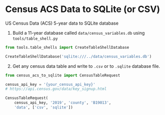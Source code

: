 # Census ACS Data to SQLite (or CSV)

US Census Data (ACS) 5-year data to SQLite database

1. Build a 11-year database called `data/census_variables.db` using `tools/table_shell.py`

```python
from tools.table_shells import CreateTableShellDatabase

CreateTableShellDatabase('sqlite:///../data/census_variables.db')
```

2. Get any census data table and write to `.csv` or to `.sqlite` database file.  


```python
from census_acs_to_sqlite import CensusTableRequest

census_api_key = '{your_census_api_key}'
# https://api.census.gov/data/key_signup.html

CensusTableRequest(
    census_api_key, '2019', 'county', 'B19013', 
    'data', ['csv', 'sqlite'])
```
    
